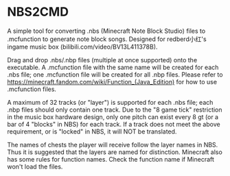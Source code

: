 # NBS2CMD
A simple tool for converting .nbs (Minecraft Note Block Studio) files to .mcfunction to generate note block songs. Designed for redberd小红's ingame music box (bilibili.com/video/BV13L411378B).

Drag and drop .nbs/.nbp files (multiple at once supported) onto the executable. A .mcfunction file with the same name will be created for each .nbs file; one .mcfunction file will be created for all .nbp files. Please refer to https://minecraft.fandom.com/wiki/Function_(Java_Edition) for how to use .mcfunction files. 

A maximum of 32 tracks (or "layer") is supported for each .nbs file; each .nbp files should only contain one track. Due to the "8 game tick" restriction in the music box hardware design, only one pitch can exist every 8 gt (or a bar of 4 "blocks" in NBS) for each track. If a track does not meet the above requirement, or is "locked" in NBS, it will NOT be translated. 

The names of chests the player will receive follow the layer names in NBS. Thus it is suggested that the layers are named for distinction. Minecraft also has some rules for function names. Check the function name if Minecraft won't load the files. 
